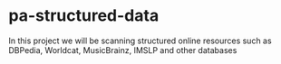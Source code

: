 # pa-structured-data
 In this project we will be scanning structured online resources such as DBPedia, Worldcat, MusicBrainz, IMSLP and other databases

